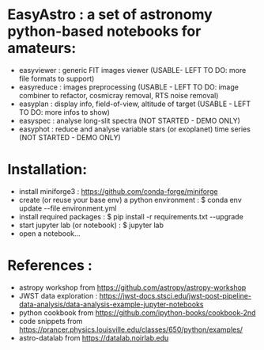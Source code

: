 # EasyAstro : a set of astronomy python-based notebooks for amateurs:
- easyviewer : generic FIT images viewer (USABLE- LEFT TO DO: more file formats to support)
- easyreduce : images preprocessing (USABLE - LEFT TO DO: image combiner to refactor, cosmicray removal, RTS noise removal)
- easyplan : display info, field-of-view, altitude of target (USABLE - LEFT TO DO: more infos to show)
- easyspec : analyse long-slit spectra (NOT STARTED - DEMO ONLY)
- easyphot : reduce and analyse variable stars (or exoplanet) time series (NOT STARTED - DEMO ONLY)

# Installation:
- install miniforge3 : https://github.com/conda-forge/miniforge 
- create (or reuse your base env) a python environment : $ conda env update --file environment.yml
- install required packages :  $ pip install -r requirements.txt --upgrade
- start jupyter lab (or notebook) : $ jupyter lab
- open a notebook...
  
# References : 
- astropy workshop from https://github.com/astropy/astropy-workshop
- JWST data exploration : https://jwst-docs.stsci.edu/jwst-post-pipeline-data-analysis/data-analysis-example-jupyter-notebooks
- python cookbook from https://github.com/ipython-books/cookbook-2nd
- code snippets from https://prancer.physics.louisville.edu/classes/650/python/examples/
- astro-datalab from https://datalab.noirlab.edu

